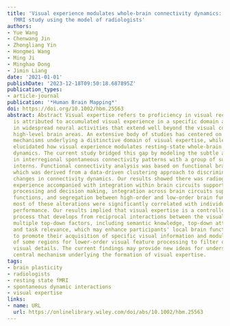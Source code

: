 ```yaml
---
title: 'Visual experience modulates whole-brain connectivity dynamics: A resting-state
  fMRI study using the model of radiologists'
authors:
- Yue Wang
- Chenwang Jin
- Zhongliang Yin
- Hongmei Wang
- Ming Ji
- Minghao Dong
- Jimin Liang
date: '2021-01-01'
publishDate: '2023-12-18T09:50:18.687895Z'
publication_types:
- article-journal
publication: '*Human Brain Mapping*'
doi: https://doi.org/10.1002/hbm.25563
abstract: Abstract Visual expertise refers to proficiency in visual recognition. It
  is attributed to accumulated visual experience in a specific domain and manifests
  in widespread neural activities that extend well beyond the visual cortex to multiple
  high-level brain areas. An extensive body of studies has centered on the neural
  mechanisms underlying a distinctive domain of visual expertise, while few studies
  elucidated how visual experience modulates resting-state whole-brain connectivity
  dynamics. The current study bridged this gap by modeling the subtle alterations
  in interregional spontaneous connectivity patterns with a group of superior radiological
  interns. Functional connectivity analysis was based on functional brain segmentation,
  which was derived from a data-driven clustering approach to discriminate subtle
  changes in connectivity dynamics. Our results showed there was radiographic visual
  experience accompanied with integration within brain circuits supporting visual
  processing and decision making, integration across brain circuits supporting high-order
  functions, and segregation between high-order and low-order brain functions. Also,
  most of these alterations were significantly correlated with individual nodule identification
  performance. Our results implied that visual expertise is a controlled, interactive
  process that develops from reciprocal interactions between the visual system and
  multiple top-down factors, including semantic knowledge, top-down attentional control,
  and task relevance, which may enhance participants' local brain functional integration
  to promote their acquisition of specific visual information and modulate the activity
  of some regions for lower-order visual feature processing to filter out nonrelevant
  visual details. The current findings may provide new ideas for understanding the
  central mechanism underlying the formation of visual expertise.
tags:
- brain plasticity
- radiologists
- resting state fMRI
- spontaneous dynamic interactions
- visual expertise
links:
- name: URL
  url: https://onlinelibrary.wiley.com/doi/abs/10.1002/hbm.25563
---
```

